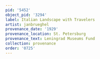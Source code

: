 ```yaml
---
pid: '5452'
object_pid: '3294'
label: Italian Landscape with Travelers
artist: janbrueghel
provenance_date: '1929'
provenance_location: St. Petersburg
provenance_text: Leningrad Museums Fund
collection: provenance
order: '0725'
---
```

